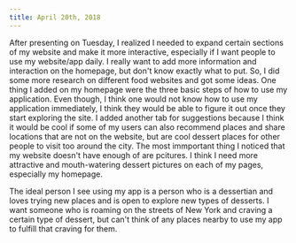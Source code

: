```yaml
---
title: April 20th, 2018
---
```


After presenting on Tuesday, I realized I needed to expand certain sections of my website and make it more interactive, especially if I want people to use my website/app daily. I really want to add more information and interaction on the homepage, but don't know exactly what to put. So, I did some more research on different food websites and got some ideas. One thing I added on my homepage were the three basic steps of how to use my application. Even though, I think one would not know how to use my application immediately, I think they would be able to figure it out once they start exploring the site. I added another tab for suggestions because I think it would be cool if some of my users can also recommend places and share locations that are not on the website, but are cool dessert places for other people to visit too around the city. The most immportant thing I noticed that my website doesn't have enough of are pcitures. I think I need more attractive and mouth-watering dessert pictures on each of my pages, especially my homepage.

The ideal person I see using my app is a person who is a dessertian and loves trying new places and is open to explore new types of desserts. I want someone who is roaming on the streets of New York and craving a certain type of dessert, but can't think of any places nearby to use my app to fulfill that craving for them.